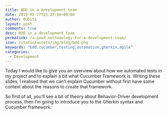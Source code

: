 ```yaml
---
title: BDD in a development team
date: 2019-02-27T15:27:56+00:00
author: Oubiti
layout: post
comments: true
desc: BDD in a development team
permalink: /a-good-methodology-for-a-development-team/
icon: /static/assets/img/blog/bdd.png
keywords: "bdd,cucumber,testing,automation,gherkin,agile"
categories:
  - Development
---
```

Today I would like to give you an overview about how we automated tests in my project and to explain a bit what Cucumber Framework is. Writing these slides, I realised that we can&#8217;t explain Cucumber without first have some context about the reasons to create that framework.

So first of all, you&#8217;ll see a bit of theory about Behavior-Driver development process, then I&#8217;m going to introduce you to the Gherkin syntax and Cucumber framework.

<object data="/static/assets/img/blog/BDD@SUSEManager.pdf#view=FitH" width="100%" height="550px" type='application/pdf'></object>
